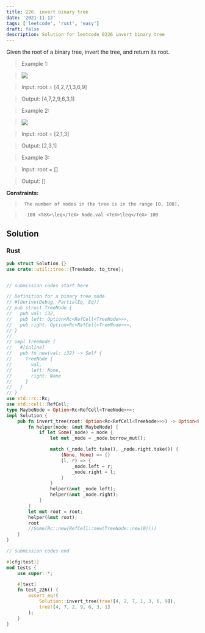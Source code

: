 ```yaml
---
title: 226. invert binary tree
date: '2021-11-12'
tags: ['leetcode', 'rust', 'easy']
draft: false
description: Solution for leetcode 0226 invert binary tree
---
```


 

  Given the root of a binary tree, invert the tree, and return its root.

   

 >   Example 1:

 >   ![](https://assets.leetcode.com/uploads/2021/03/14/invert1-tree.jpg)

 >   Input: root <TeX>=</TeX> [4,2,7,1,3,6,9]

 >   Output: [4,7,2,9,6,3,1]

  

 >   Example 2:

 >   ![](https://assets.leetcode.com/uploads/2021/03/14/invert2-tree.jpg)

 >   Input: root <TeX>=</TeX> [2,1,3]

 >   Output: [2,3,1]

  

 >   Example 3:

  

 >   Input: root <TeX>=</TeX> []

 >   Output: []

  

   

  **Constraints:**

  

 >   	The number of nodes in the tree is in the range [0, 100].

 >   	-100 <TeX>\leq</TeX> Node.val <TeX>\leq</TeX> 100


## Solution
### Rust
```rust
pub struct Solution {}
use crate::util::tree::{TreeNode, to_tree};


// submission codes start here

// Definition for a binary tree node.
// #[derive(Debug, PartialEq, Eq)]
// pub struct TreeNode {
//   pub val: i32,
//   pub left: Option<Rc<RefCell<TreeNode>>>,
//   pub right: Option<Rc<RefCell<TreeNode>>>,
// }
// 
// impl TreeNode {
//   #[inline]
//   pub fn new(val: i32) -> Self {
//     TreeNode {
//       val,
//       left: None,
//       right: None
//     }
//   }
// }
use std::rc::Rc;
use std::cell::RefCell;
type MaybeNode = Option<Rc<RefCell<TreeNode>>>;
impl Solution {
    pub fn invert_tree(root: Option<Rc<RefCell<TreeNode>>>) -> Option<Rc<RefCell<TreeNode>>> {
        fn helper(node: &mut MaybeNode) {
            if let Some(_node) = node {
                let mut _node = _node.borrow_mut();

                match (_node.left.take(), _node.right.take()) {
                    (None, None) => {}
                    (l, r) => {
                        _node.left = r;
                        _node.right = l;
                    }
                }
                helper(&mut _node.left);
                helper(&mut _node.right);
            }
        }
        let mut root = root;
        helper(&mut root);
        root
        //Some(Rc::new(RefCell::new(TreeNode::new(0))))
    }
}

// submission codes end

#[cfg(test)]
mod tests {
    use super::*;

    #[test]
    fn test_226() {
        assert_eq!(
            Solution::invert_tree(tree![4, 2, 7, 1, 3, 6, 9]),
            tree![4, 7, 2, 9, 6, 3, 1]
        );
    }
}

```
